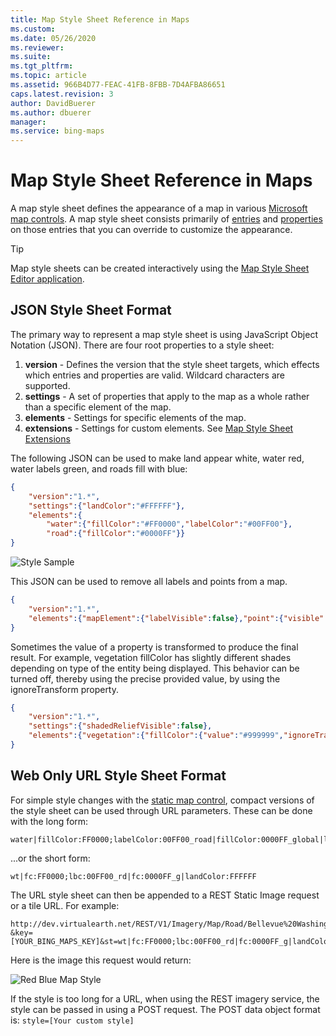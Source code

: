 ```yaml
---
title: Map Style Sheet Reference in Maps
ms.custom: 
ms.date: 05/26/2020
ms.reviewer: 
ms.suite: 
ms.tgt_pltfrm: 
ms.topic: article
ms.assetid: 966B4D77-FEAC-41FB-8FBB-7D4AFBA86651
caps.latest.revision: 3
author: DavidBuerer
ms.author: dbuerer
manager: 
ms.service: bing-maps
---
```

# Map Style Sheet Reference in Maps

A map style sheet defines the appearance of a map in various [Microsoft map controls](map-style-sheet-support.md).  A map style sheet consists primarily of [entries](map-style-sheet-entries.md) and [properties](map-style-sheet-entry-properties.md) on those entries that you can override to customize the appearance.

> [!TIP]
> Map style sheets can be created interactively using the [Map Style Sheet Editor application](https://www.microsoft.com/store/productId/9NBHTCJT72FT).

## JSON Style Sheet Format

The primary way to represent a map style sheet is using JavaScript Object Notation (JSON).  There are four root properties to a style sheet:

1. **version** - Defines the version that the style sheet targets, which effects which entries and properties are valid.  Wildcard characters are supported.
2. **settings** - A set of properties that apply to the map as a whole rather than a specific element of the map.
3. **elements** - Settings for specific elements of the map.
4. **extensions** - Settings for custom elements.  See [Map Style Sheet Extensions](map-style-sheet-extensions.md)

The following JSON can be used to make land appear white, water red, water labels green, and roads fill with blue:

```json
{
    "version":"1.*",
    "settings":{"landColor":"#FFFFFF"},
    "elements":{
        "water":{"fillColor":"#FF0000","labelColor":"#00FF00"}, 
        "road":{"fillColor":"#0000FF"}}
}
```

![Style Sample](media/style_sample.png)

This JSON can be used to remove all labels and points from a map.

```json
{
    "version":"1.*", 
    "elements":{"mapElement":{"labelVisible":false},"point":{"visible":false}}
}
```

Sometimes the value of a property is transformed to produce the final result. For example, vegetation fillColor has slightly different shades depending on type of the entity being displayed. This behavior can be turned off, thereby using the precise provided value, by using the ignoreTransform property.

```json
{
    "version":"1.*",
    "settings":{"shadedReliefVisible":false},
    "elements":{"vegetation":{"fillColor":{"value":"#999999","ignoreTransform":true}}}
}
```

## Web Only URL Style Sheet Format

For simple style changes with the [static map control](../rest-services/imagery/get-a-static-map.md), compact versions of the style sheet can be used through URL parameters.  These can be done with the long form:

```url
water|fillColor:FF0000;labelColor:00FF00_road|fillColor:0000FF_global|landColor:FFFFFF 
```

...or the short form:

```url
wt|fc:FF0000;lbc:00FF00_rd|fc:0000FF_g|landColor:FFFFFF
```

The URL style sheet can then be appended to a REST Static Image request or a tile URL. For example:

```url
http://dev.virtualearth.net/REST/V1/Imagery/Map/Road/Bellevue%20Washington?&key=[YOUR_BING_MAPS_KEY]&st=wt|fc:FF0000;lbc:00FF00_rd|fc:0000FF_g|landColor:FFFFFF
```

Here is the image this request would return:

![Red Blue Map Style](media/bmv8-redbluemapstyle.jpg)

If the style is too long for a URL, when using the REST imagery service, the style can be passed in using a POST request. The POST data object format is: `style=[Your custom style]`
